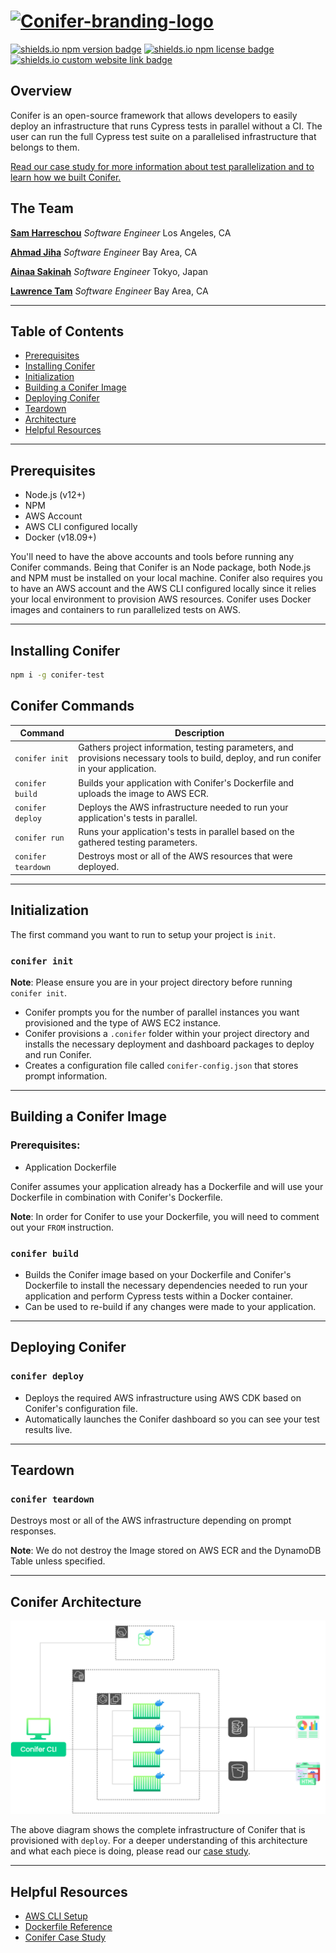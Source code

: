 # [![Conifer-branding-logo](https://conifer-test.github.io/images/logo/logo-name.svg)][github]

[![shields.io npm version badge](https://img.shields.io/npm/v/conifer-test?style=flat&logo=npm)][npm]
[![shields.io npm license badge](https://img.shields.io/npm/l/conifer-test?style=flat)][npm]
[![shields.io custom website link badge](https://img.shields.io/static/v1?label=website&message=conifer-test.github.io&color=green?style=flat)][website]

## Overview

Conifer is an open-source framework that allows developers to easily deploy an infrastructure that runs Cypress tests in parallel without a CI. The user can run the full Cypress test suite on a parallelised infrastructure that belongs to them.

[Read our case study for more information about test parallelization and to learn how we built Conifer.](https://conifer-test.github.io)

## The Team

**[Sam Harreschou](https://www.linkedin.com/in/samuel-harr/)** _Software Engineer_ Los Angeles, CA

**[Ahmad Jiha](https://www.linkedin.com/in/ahmad-jiha/)** _Software Engineer_ Bay Area, CA

**[Ainaa Sakinah](https://www.linkedin.com/in/ainaasakinah/)** _Software Engineer_ Tokyo, Japan

**[Lawrence Tam](https://www.linkedin.com/in/lawrenceatam/)** _Software Engineer_ Bay Area, CA

---

## Table of Contents

- [Prerequisites](https://github.com/conifer-test/conifer#prerequisites)
- [Installing Conifer](https://github.com/conifer-test/conifer#installing-conifer)
- [Initialization](https://github.com/conifer-test/conifer#initialization)
- [Building a Conifer Image](https://github.com/conifer-test/conifer#building-a-conifer-image)
- [Deploying Conifer](https://github.com/conifer-test/conifer#deploying-conifer)
- [Teardown](https://github.com/conifer-test/conifer#teardown)
- [Architecture](https://github.com/conifer-test/conifer#conifer-architecture)
- [Helpful Resources](https://github.com/conifer-test/conifer#helpful-resources)

---

## Prerequisites

- Node.js (v12+)
- NPM
- AWS Account
- AWS CLI configured locally
- Docker (v18.09+)

You'll need to have the above accounts and tools before running any Conifer commands. Being that Conifer is an Node package, both Node.js and NPM must be installed on your local machine. Conifer also requires you to have an AWS account and the AWS CLI configured locally since it relies your local environment to provision AWS resources. Conifer uses Docker images and containers to run parallelized tests on AWS.

---

## Installing Conifer

```sh
npm i -g conifer-test
```

## Conifer Commands

| Command            | Description                                                                                                                            |
| ------------------ | -------------------------------------------------------------------------------------------------------------------------------------- |
| `conifer init`     | Gathers project information, testing parameters, and provisions necessary tools to build, deploy, and run conifer in your application. |
| `conifer build `   | Builds your application with Conifer's Dockerfile and uploads the image to AWS ECR.                                                    |
| `conifer deploy`   | Deploys the AWS infrastructure needed to run your application's tests in parallel.                                                     |
| `conifer run`      | Runs your application's tests in parallel based on the gathered testing parameters.                                                    |
| `conifer teardown` | Destroys most or all of the AWS resources that were deployed.                                                                          |

---

## Initialization

The first command you want to run to setup your project is `init`.

### `conifer init`

**Note**: Please ensure you are in your project directory before running `conifer init`.

- Conifer prompts you for the number of parallel instances you want provisioned and the type of AWS EC2 instance.
- Conifer provisions a `.conifer` folder within your project directory and installs the necessary deployment and dashboard packages to deploy and run Conifer.
- Creates a configuration file called `conifer-config.json` that stores prompt information.

---

## Building a Conifer Image

### Prerequisites:

- Application Dockerfile

Conifer assumes your application already has a Dockerfile and will use your Dockerfile in combination with Conifer's Dockerfile.

**Note**: In order for Conifer to use your Dockerfile, you will need to comment out your `FROM` instruction.

### `conifer build`

- Builds the Conifer image based on your Dockerfile and Conifer's Dockerfile to install the necessary dependencies needed to run your application and perform Cypress tests within a Docker container.
- Can be used to re-build if any changes were made to your application.

---

## Deploying Conifer

### `conifer deploy`

- Deploys the required AWS infrastructure using AWS CDK based on Conifer's configuration file.
- Automatically launches the Conifer dashboard so you can see your test results live.

---

## Teardown

### `conifer teardown`

Destroys most or all of the AWS infrastructure depending on prompt responses.

**Note**: We do not destroy the Image stored on AWS ECR and the DynamoDB Table unless specified.

---

## Conifer Architecture

![Conifer Architecture][architecture]

The above diagram shows the complete infrastructure of Conifer that is provisioned with `deploy`. For a deeper understanding of this architecture and what each piece is doing, please read our [case study](https://conifer-test.github.io).

---

## Helpful Resources

- [AWS CLI Setup](https://docs.aws.amazon.com/cli/latest/userguide/cli-chap-welcome.html)
- [Dockerfile Reference](https://docs.docker.com/engine/reference/builder/)
- [Conifer Case Study](https://conifer-test.github.io)

[npm]: https://www.npmjs.com/package/conifer-test
[website]: https://conifer-test.github.io/
[github]: https://github.com/conifer-test
[architecture]: https://raw.githubusercontent.com/conifer-test/conifer-test.github.io/main/images/diagrams/conifer_full_architecture.png
